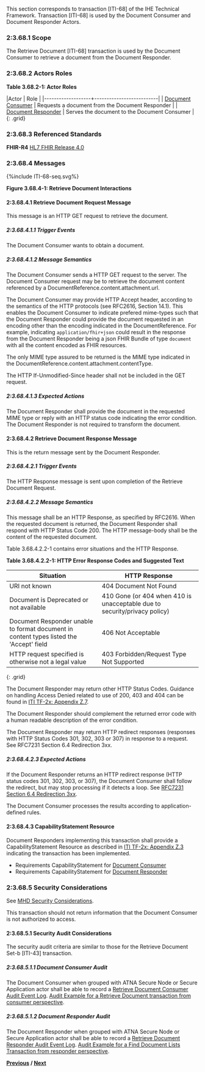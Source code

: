 This section corresponds to transaction [ITI-68] of the IHE Technical Framework. Transaction [ITI-68] is used by the Document Consumer and Document Responder Actors.

### 2:3.68.1 Scope

The Retrieve Document [ITI-68] transaction is used by the Document Consumer to retrieve a document from the Document Responder.

### 2:3.68.2 Actors Roles

**Table 3.68.2-1: Actor Roles**

|Actor | Role |
|-------------------+--------------------------|
| [Document Consumer](1331_actors_and_transactions.html#133112-document-consumer)    | Requests a document from the Document Responder |
| [Document Responder](1331_actors_and_transactions.html#133114-document-responder) | Serves the document to the Document Consumer |
{: .grid}

### 2:3.68.3 Referenced Standards

**FHIR-R4** [HL7 FHIR Release 4.0](http://www.hl7.org/FHIR/R4)

### 2:3.68.4 Messages

<div>
{%include ITI-68-seq.svg%}
</div>

<div style="clear: left"/>

**Figure 3.68.4-1: Retrieve Document Interactions**

#### 2:3.68.4.1 Retrieve Document Request Message

This message is an HTTP GET request to retrieve the document. 

##### 2:3.68.4.1.1 Trigger Events

The Document Consumer wants to obtain a document. 

##### 2:3.68.4.1.2 Message Semantics

The Document Consumer sends a HTTP GET request to the server. The Document Consumer request may be to retrieve the document content referenced by a DocumentReference.content.attachment.url. 

The Document Consumer may provide HTTP Accept header, according to the semantics of the HTTP protocols (see RFC2616, Section 14.1).  This enables the Document Consumer to indicate prefered mime-types such that the Document Responder could provide the document requested in an encoding other than the encoding indicated in the DocumentReference. For example, indicating `application/fhir+json` could result in the response from the Document Responder being a json FHIR Bundle of type `document` with all the content encoded as FHIR resources.

The only MIME type assured to be returned is the MIME type indicated in the DocumentReference.content.attachment.contentType.

The HTTP If-Unmodified-Since header shall not be included in the GET request.

##### 2:3.68.4.1.3 Expected Actions

The Document Responder shall provide the document in the requested MIME type or reply with an HTTP status code indicating the error condition. The Document Responder is not required to transform the document.

#### 2:3.68.4.2 Retrieve Document Response Message

This is the return message sent by the Document Responder. 

##### 2:3.68.4.2.1 Trigger Events

The HTTP Response message is sent upon completion of the Retrieve Document Request. 

##### 2:3.68.4.2.2 Message Semantics

This message shall be an HTTP Response, as specified by RFC2616. When the requested document is returned, the Document Responder shall respond with HTTP Status Code 200. The HTTP message-body shall be the content of the requested document.

Table 3.68.4.2.2-1 contains error situations and the HTTP Response.

**Table 3.68.4.2.2-1: HTTP Error Response Codes and Suggested Text**

|Situation	| HTTP Response |
|-----------|---------------|
|URI not known	| 404 Document Not Found |
|Document is Deprecated or not available	| 410 Gone (or 404 when 410 is unacceptable due to security/privacy policy) |
|Document Responder unable to format document in content types listed the 'Accept' field	| 406 Not Acceptable |
|HTTP request specified is otherwise not a legal value	| 403 Forbidden/Request Type Not Supported |
{: .grid}

The Document Responder may return other HTTP Status Codes. Guidance on handling Access Denied related to use of 200, 403 and 404 can be found in [ITI TF-2x: Appendix Z.7](https://profiles.ihe.net/ITI/TF/Volume2/ch-Z.html#FHIRsecurity).

The Document Responder should complement the returned error code with a human readable description of the error condition.

The Document Responder may return HTTP redirect responses (responses with HTTP Status Codes 301, 302, 303 or 307) in response to a request. See RFC7231 Section 6.4 Redirection 3xx. 

##### 2:3.68.4.2.3 Expected Actions

If the Document Responder returns an HTTP redirect response (HTTP status codes 301, 302, 303, or 307), the Document Consumer shall follow the redirect, but may stop processing if it detects a loop. See [RFC7231 Section 6.4 Redirection 3xx](https://tools.ietf.org/html/rfc7231#section-6.4).

The Document Consumer processes the results according to application-defined rules.

#### 2:3.68.4.3 CapabilityStatement Resource

Document Responders implementing this transaction shall provide a CapabilityStatement Resource as described in [ITI TF-2x: Appendix Z.3](https://profiles.ihe.net/ITI/TF/Volume2/ch-Z.html#capability) indicating the transaction has been implemented. 
* Requirements CapabilityStatement for [Document Consumer](CapabilityStatement-IHE.MHD.DocumentConsumer.html)
* Requirements CapabilityStatement for [Document Responder](CapabilityStatement-IHE.MHD.DocumentResponder.html)

### 2:3.68.5 Security Considerations

See [MHD Security Considerations](1335_security_considerations.html).

This transaction should not return information that the Document Consumer is not authorized to access. 

#### 2:3.68.5.1 Security Audit Considerations

The security audit criteria are similar to those for the Retrieve Document Set-b [ITI-43] transaction.

##### 2:3.68.5.1.1 Document Consumer Audit

The Document Consumer when grouped with ATNA Secure Node or Secure Application actor shall be able to record a [Retrieve Document Consumer Audit Event Log](StructureDefinition-IHE.MHD.RetrieveDocument.Audit.Consumer.html). [Audit Example for a Retrieve Document transaction from consumer perspective](AuditEvent-ex-auditRetrieveDocument-consumer.html). 

##### 2:3.68.5.1.2 Document Responder Audit

The Document Responder when grouped with ATNA Secure Node or Secure Application actor shall be able to record a [Retrieve Document Responder Audit Event Log](StructureDefinition-IHE.MHD.RetrieveDocument.Audit.Responder.html). [Audit Example for a Find Document Lists Transaction from responder perspective](AuditEvent-ex-auditRetrieveDocument-responder.html). 



**[Previous](ITI-67.html) /   [Next](31_xds.html)**

